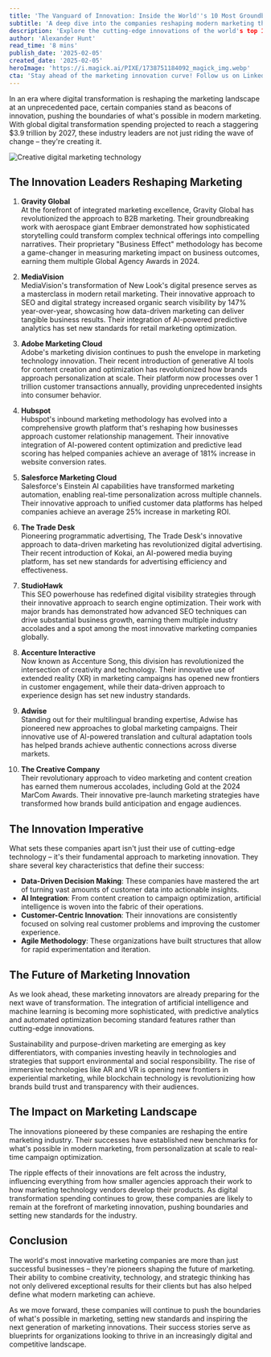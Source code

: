 ```yaml
---
title: 'The Vanguard of Innovation: Inside the World''s 10 Most Groundbreaking Marketing Companies'
subtitle: 'A deep dive into the companies reshaping modern marketing through technology and innovation'
description: 'Explore the cutting-edge innovations of the world's top 10 marketing companies, from AI-powered analytics to revolutionary customer engagement strategies. Learn how these industry leaders are reshaping the future of marketing with breakthrough technologies and methodologies.'
author: 'Alexander Hunt'
read_time: '8 mins'
publish_date: '2025-02-05'
created_date: '2025-02-05'
heroImage: 'https://i.magick.ai/PIXE/1738751184092_magick_img.webp'
cta: 'Stay ahead of the marketing innovation curve! Follow us on LinkedIn for regular insights into groundbreaking marketing strategies and technologies that are shaping the future of the industry.'
---
```


In an era where digital transformation is reshaping the marketing landscape at an unprecedented pace, certain companies stand as beacons of innovation, pushing the boundaries of what's possible in modern marketing. With global digital transformation spending projected to reach a staggering $3.9 trillion by 2027, these industry leaders are not just riding the wave of change – they're creating it.

![Creative digital marketing technology](https://i.magick.ai/PIXE/1738751184095_magick_img.webp)

## The Innovation Leaders Reshaping Marketing

1. **Gravity Global**  
   At the forefront of integrated marketing excellence, Gravity Global has revolutionized the approach to B2B marketing. Their groundbreaking work with aerospace giant Embraer demonstrated how sophisticated storytelling could transform complex technical offerings into compelling narratives. Their proprietary "Business Effect" methodology has become a game-changer in measuring marketing impact on business outcomes, earning them multiple Global Agency Awards in 2024.

2. **MediaVision**  
   MediaVision's transformation of New Look's digital presence serves as a masterclass in modern retail marketing. Their innovative approach to SEO and digital strategy increased organic search visibility by 147% year-over-year, showcasing how data-driven marketing can deliver tangible business results. Their integration of AI-powered predictive analytics has set new standards for retail marketing optimization.

3. **Adobe Marketing Cloud**  
   Adobe's marketing division continues to push the envelope in marketing technology innovation. Their recent introduction of generative AI tools for content creation and optimization has revolutionized how brands approach personalization at scale. Their platform now processes over 1 trillion customer transactions annually, providing unprecedented insights into consumer behavior.

4. **Hubspot**  
   Hubspot's inbound marketing methodology has evolved into a comprehensive growth platform that's reshaping how businesses approach customer relationship management. Their innovative integration of AI-powered content optimization and predictive lead scoring has helped companies achieve an average of 181% increase in website conversion rates.

5. **Salesforce Marketing Cloud**  
   Salesforce's Einstein AI capabilities have transformed marketing automation, enabling real-time personalization across multiple channels. Their innovative approach to unified customer data platforms has helped companies achieve an average 25% increase in marketing ROI.

6. **The Trade Desk**  
   Pioneering programmatic advertising, The Trade Desk's innovative approach to data-driven marketing has revolutionized digital advertising. Their recent introduction of Kokai, an AI-powered media buying platform, has set new standards for advertising efficiency and effectiveness.

7. **StudioHawk**  
   This SEO powerhouse has redefined digital visibility strategies through their innovative approach to search engine optimization. Their work with major brands has demonstrated how advanced SEO techniques can drive substantial business growth, earning them multiple industry accolades and a spot among the most innovative marketing companies globally.

8. **Accenture Interactive**  
   Now known as Accenture Song, this division has revolutionized the intersection of creativity and technology. Their innovative use of extended reality (XR) in marketing campaigns has opened new frontiers in customer engagement, while their data-driven approach to experience design has set new industry standards.

9. **Adwise**  
   Standing out for their multilingual branding expertise, Adwise has pioneered new approaches to global marketing campaigns. Their innovative use of AI-powered translation and cultural adaptation tools has helped brands achieve authentic connections across diverse markets.

10. **The Creative Company**  
   Their revolutionary approach to video marketing and content creation has earned them numerous accolades, including Gold at the 2024 MarCom Awards. Their innovative pre-launch marketing strategies have transformed how brands build anticipation and engage audiences.

## The Innovation Imperative

What sets these companies apart isn't just their use of cutting-edge technology – it's their fundamental approach to marketing innovation. They share several key characteristics that define their success:

- **Data-Driven Decision Making**: These companies have mastered the art of turning vast amounts of customer data into actionable insights.
- **AI Integration**: From content creation to campaign optimization, artificial intelligence is woven into the fabric of their operations.
- **Customer-Centric Innovation**: Their innovations are consistently focused on solving real customer problems and improving the customer experience.
- **Agile Methodology**: These organizations have built structures that allow for rapid experimentation and iteration.

## The Future of Marketing Innovation

As we look ahead, these marketing innovators are already preparing for the next wave of transformation. The integration of artificial intelligence and machine learning is becoming more sophisticated, with predictive analytics and automated optimization becoming standard features rather than cutting-edge innovations.

Sustainability and purpose-driven marketing are emerging as key differentiators, with companies investing heavily in technologies and strategies that support environmental and social responsibility. The rise of immersive technologies like AR and VR is opening new frontiers in experiential marketing, while blockchain technology is revolutionizing how brands build trust and transparency with their audiences.

## The Impact on Marketing Landscape

The innovations pioneered by these companies are reshaping the entire marketing industry. Their successes have established new benchmarks for what's possible in modern marketing, from personalization at scale to real-time campaign optimization.

The ripple effects of their innovations are felt across the industry, influencing everything from how smaller agencies approach their work to how marketing technology vendors develop their products. As digital transformation spending continues to grow, these companies are likely to remain at the forefront of marketing innovation, pushing boundaries and setting new standards for the industry.

## Conclusion

The world's most innovative marketing companies are more than just successful businesses – they're pioneers shaping the future of marketing. Their ability to combine creativity, technology, and strategic thinking has not only delivered exceptional results for their clients but has also helped define what modern marketing can achieve.

As we move forward, these companies will continue to push the boundaries of what's possible in marketing, setting new standards and inspiring the next generation of marketing innovations. Their success stories serve as blueprints for organizations looking to thrive in an increasingly digital and competitive landscape.